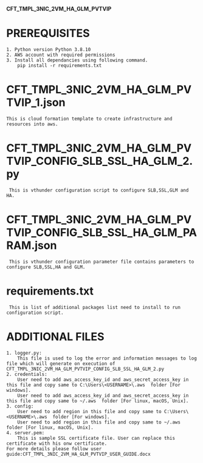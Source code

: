 **CFT_TMPL_3NIC_2VM_HA_GLM_PVTVIP**

# PREREQUISITES
    1. Python version Python 3.8.10
    2. AWS account with required permissions
	3. Install all dependancies using following command. 
        pip install -r requirements.txt
 

# CFT_TMPL_3NIC_2VM_HA_GLM_PVTVIP_1.json
	This is cloud formation template to create infrastructure and resources into aws.
   
# CFT_TMPL_3NIC_2VM_HA_GLM_PVTVIP_CONFIG_SLB_SSL_HA_GLM_2.py
     This is vthunder configuration script to configure SLB,SSL,GLM and HA.
	 
# CFT_TMPL_3NIC_2VM_HA_GLM_PVTVIP_CONFIG_SLB_SSL_HA_GLM_PARAM.json
     This is vthunder configuration parameter file contains parameters to configure SLB,SSL,HA and GLM.
	 
# requirements.txt
     This is list of additional packages list need to install to run configuration script. 
        
# ADDITIONAL FILES
	1. logger.py:
		This file is used to log the error and information messages to log file which will generate on execution of CFT_TMPL_3NIC_2VM_HA_GLM_PVTVIP_CONFIG_SLB_SSL_HA_GLM_2.py
	2. credentials:
		User need to add aws_access_key_id and aws_secret_access_key in this file and copy same to C:\Users\<USERNAME>\.aws  folder [For windows].
		User need to add aws_access_key_id and aws_secret_access_key in this file and copy same to ~/.aws  folder [For linux, macOS, Unix].
	3. config:
		User need to add region in this file and copy same to C:\Users\<USERNAME>\.aws  folder [For windows].
		User need to add region in this file and copy same to ~/.aws  folder [For linux, macOS, Unix].
	4. server.pem:
		This is sample SSL certificate file. User can replace this certificate with his onw certificate. 
	For more details please follow user guide:CFT_TMPL_3NIC_2VM_HA_GLM_PVTVIP_USER_GUIDE.docx
			